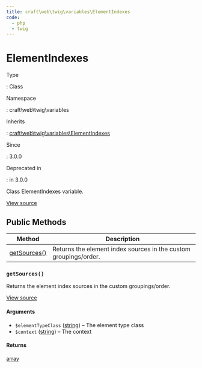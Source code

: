 ```yaml
---
title: craft\web\twig\variables\ElementIndexes
code:
  - php
  - twig
---
```


# ElementIndexes

Type

:   Class

Namespace

:   craft\web\twig\variables

Inherits

:   [craft\web\twig\variables\ElementIndexes](craft-web-twig-variables-elementindexes.md)

Since

:   3.0.0

Deprecated in

:    in 3.0.0



Class ElementIndexes variable.





[View source](https://github.com/craftcms/cms/blob/master/src/web/twig/variables/ElementIndexes.php)






## Public Methods

| Method                                                                       | Description
| ---------------------------------------------------------------------------- | ----------------------------------------------------------------
| [getSources()](craft-web-twig-variables-elementindexes.md#method-getsources) | Returns the element index sources in the custom groupings/order.

### `getSources()`





Returns the element index sources in the custom groupings/order.




[View source](https://github.com/craftcms/cms/blob/master/src/web/twig/variables/ElementIndexes.php#L28-L33)


#### Arguments

- `$elementTypeClass` ([string](http://php.net/language.types.string)) – The element type class
- `$context` ([string](http://php.net/language.types.string)) – The context

#### Returns

[array](http://php.net/language.types.array)










